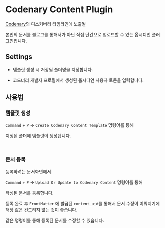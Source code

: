# Codenary Content Plugin

[Codenary](https://codenary.co.kr)의 디스커버리 타임라인에 노출될

본인의 문서를 블로그를 통해서가 아닌 직접 단건으로 업로드할 수 있는 옵시디언 플러그인입니다.


## Settings

- 템플릿 생성 시 저장될 폴더명을 지정합니다.

- 코드너리 개발자 프로필에서 생성된 옵시디언 사용자 토큰을 입력합니다.


## 사용법

### 템플릿 생성

`Command` + `P` -> `Create Codenary Content Template` 명령어를 통해

지정된 폴더에 템플릿이 생성됩니다.

<br />

### 문서 등록

등록하려는 문서화면에서

`Command` + `P` -> `Upload Or Update to Codenary Content` 명령어를 통해

작성된 문서를 등록합니다.

등록 완료 후 `FrontMatter` 에 발급된 `content_uid`를 통해서 문서 수정이 이뤄지기에 해당 값은 건드리지 않는 것이 좋습니다.

같은 명령어를 통해 등록된 문서를 수정할 수 있습니다.

